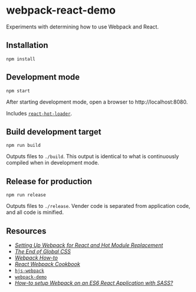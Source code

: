 # webpack-react-demo
Experiments with determining how to use Webpack and React.

## Installation

```
npm install
```

## Development mode

```
npm start
```

After starting development mode, open a browser to http://localhost:8080.

Includes [`react-hot-loader`](https://github.com/gaearon/react-hot-loader).

## Build development target

```
npm run build
```

Outputs files to `./build`. This output is identical to what is continuously compiled when in development mode.

## Release for production

```
npm run release
```

Outputs files to `./release`. Vender code is separated from application code, and all code is minified.

## Resources

- [*Setting Up Webpack for React and Hot Module Replacement*](https://robots.thoughtbot.com/setting-up-webpack-for-react-and-hot-module-replacement)
- [*The End of Global CSS*](https://medium.com/seek-ui-engineering/the-end-of-global-css-90d2a4a06284)
- [*Webpack How-to*](https://github.com/petehunt/webpack-howto)
- [*React Webpack Cookbook*](https://christianalfoni.github.io/react-webpack-cookbook/)
- [`hjs-webpack`](https://github.com/HenrikJoreteg/hjs-webpack)
- [`webpack-demo`](https://github.com/css-modules/webpack-demo)
- [*How-to setup Webpack on an ES6 React Application with SASS?*](http://www.jonathan-petitcolas.com/2015/05/15/howto-setup-webpack-on-es6-react-application-with-sass.html)
